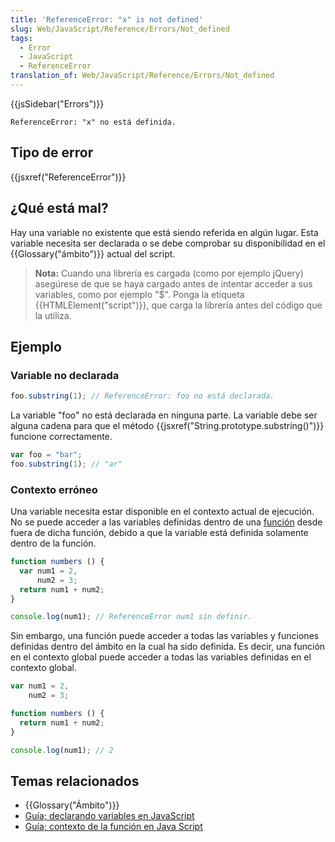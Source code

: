 ```yaml
---
title: 'ReferenceError: "x" is not defined'
slug: Web/JavaScript/Reference/Errors/Not_defined
tags:
  - Error
  - JavaScript
  - ReferenceError
translation_of: Web/JavaScript/Reference/Errors/Not_defined
---
```

{{jsSidebar("Errors")}}

    ReferenceError: "x" no está definida.

## Tipo de error

{{jsxref("ReferenceError")}}

## ¿Qué está mal?

Hay una variable no existente que está siendo referida en algún lugar. Esta variable necesita ser declarada o se debe comprobar su disponibilidad en el {{Glossary("ámbito")}} actual del script.

> **Nota:** Cuando una librería es cargada (como por ejemplo jQuery) asegúrese de que se haya cargado antes de intentar acceder a sus variables, como por ejemplo "$". Ponga la etiqueta {{HTMLElement("script")}}, que carga la librería antes del código que la utiliza.

## Ejemplo

### Variable no declarada

```js example-bad
foo.substring(1); // ReferenceError: foo no está declarada.
```

La variable "foo" no está declarada en ninguna parte. La variable debe ser alguna cadena para que el método {{jsxref("String.prototype.substring()")}} funcione correctamente.

```js example-good
var foo = "bar";
foo.substring(1); // "ar"
```

### Contexto erróneo

Una variable necesita estar disponible en el contexto actual de ejecución. No se puede acceder a las variables definidas dentro de una [función](/es/docs/Web/JavaScript/Referencia/Funciones) desde fuera de dicha función, debido a que la variable está definida solamente dentro de la función.

```js example-bad
function numbers () {
  var num1 = 2,
      num2 = 3;
  return num1 + num2;
}

console.log(num1); // ReferenceError num1 sin definir.
```

Sin embargo, una función puede acceder a todas las variables y funciones definidas dentro del ámbito en la cual ha sido definida. Es decir, una función en el contexto global puede acceder a todas las variables definidas en el contexto global.

```js example-good
var num1 = 2,
    num2 = 3;

function numbers () {
  return num1 + num2;
}

console.log(num1); // 2
```

## Temas relacionados

- {{Glossary("Ámbito")}}
- [Guía; declarando variables en JavaScript](/es/docs/Web/JavaScript/Guide/Grammar_and_types#Declaring_variables)
- [Guía; contexto de la función en Java Script](/es/docs/Web/JavaScript/Guide/Functions#Function_scope/en-US/docs/)
